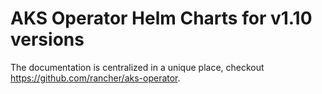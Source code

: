 # AKS Operator Helm Charts for v1.10 versions
The documentation is centralized in a unique place, checkout https://github.com/rancher/aks-operator.

